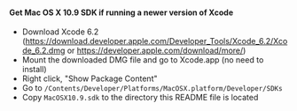 #### Get Mac OS X 10.9 SDK if running a newer version of Xcode

- Download Xcode 6.2 (https://download.developer.apple.com/Developer_Tools/Xcode_6.2/Xcode_6.2.dmg or https://developer.apple.com/download/more/)
- Mount the downloaded DMG file and go to Xcode.app (no need to install)
- Right click, "Show Package Content"
- Go to `/Contents/Developer/Platforms/MacOSX.platform/Developer/SDKs`
- Copy `MacOSX10.9.sdk` to the directory this README file is located

